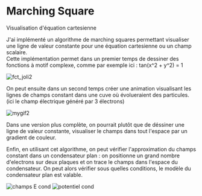 # Marching Square
Visualisation d'équation cartesienne

J'ai implémenté un algorithme de marching squares permettant visualiser une ligne de valeur constante pour une équation cartesienne ou un champ scalaire.   
Cette implémentation permet dans un premier temps de dessiner des fonctions à motif complexe, comme par exemple ici : tan(x^2 + y^2) = 1

![fct_joli2](https://user-images.githubusercontent.com/83364235/173252789-e3ed160c-9ad3-4be5-a8be-10973554fe09.png)

On peut ensuite dans un second temps créer une animation visualisant les lignes de champs constant dans une cuve où évolueraient des particules. (ici le champ électrique généré par 3 électrons)

![mygif2](https://user-images.githubusercontent.com/83364235/173252849-9b28b426-3f7f-4893-a548-c93e61176173.gif)

Dans une version plus complète, on pourrait plutôt que de déssiner une ligne de valeur constante, visualiser le champs dans tout l'espace par un gradient de couleur.

Enfin, en utilisant cet algorithme, on peut vérifier l'approximation du champs constant dans un condensateur plan : on positionne un grand nombre d'electrons sur deux plaques et on trace le champs dans l'espace du condensateur. On peut alors vérifier sous quelles conditions, le modèle du condensateur plan est valable.

![champs E cond](https://user-images.githubusercontent.com/83364235/173253274-9c4a6fba-f585-4f85-abcb-f8f4ac54dd3d.png)
![potentiel cond](https://user-images.githubusercontent.com/83364235/173253280-069c137e-aea3-490b-97f5-5301168579b1.png)
